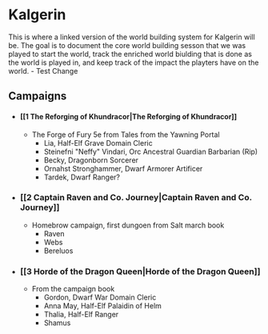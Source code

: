 # Kalgerin

This is where a linked version of the world building system for Kalgerin will be. The goal is to document the core world building sesson that we was played to start the world, track the enriched world biulding that is done as the world is played in, and keep track of the impact the playters have on the world. - Test Change

## Campaigns
- #### [[1 The Reforging of Khundracor|The Reforging of Khundracor]]
	- The Forge of Fury 5e from Tales from the Yawning Portal
		- Lia, Half-Elf Grave Domain Cleric
		- Steinefni "Neffy" Vindari, Orc Ancestral Guardian Barbarian (Rip)
		- Becky, Dragonborn Sorcerer
		- Ornahst Stronghammer, Dwarf Armorer Artificer
		- Tardek, Dwarf Ranger?
- ### [[2 Captain Raven and Co. Journey|Captain Raven and Co. Journey]]
	- Homebrow campaign, first dungoen from Salt march book
		- Raven
		- Webs
		- Bereluos
- ### [[3 Horde of the Dragon Queen|Horde of the Dragon Queen]]
	- From the campaign book
		- Gordon, Dwarf War Domain Cleric
		- Anna May, Half-Elf Palaidin of Helm
		- Thalia, Half-Elf Ranger 
		- Shamus
